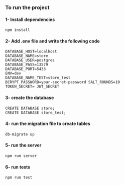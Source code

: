 ### To run the project 
#### 1- Install dependencies
```
npm install 
```
#### 2- Add .env file and write the following code
```
DATABASE_HOST=localhost
DATABASE_NAME=store
DATABASE_USER=postgres
DATABASE_PASS=13579
DATABASE_PORT=5433
ENV=dev
DATABASE_NAME_TEST=store_test
BCRYPT_PASSWORD=your-secret-password SALT_ROUNDS=10
TOKEN_SECRET= JWT_SECRET
```
#### 3- create the database
```
CREATE DATABASE store;
CREATE DATABASE store_test;
```
#### 4- run the migration file to create tables
```
db-migrate up 
```
#### 5- run the server 
```
npm run server
```
#### 6- run tests
```
npm run test 
```
